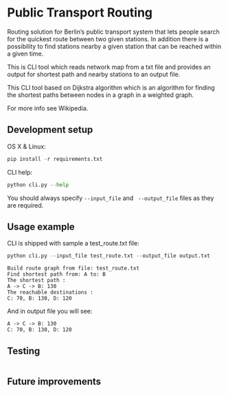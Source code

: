 # Public Transport Routing

Routing solution for Berlin’s public transport system that lets people search for the quickest route between two given stations. In addition there is a possibility to find stations nearby a given station that can be reached within a given time.

This is CLI tool which reads network map from a txt file and provides an output for shortest path and nearby stations to an output file.

This CLI tool based on Dijkstra algorithm which is an algorithm for finding the shortest paths between nodes in a graph in a weighted graph.

For more info see Wikipedia.

## Development setup

OS X & Linux:

```python
pip install -r requirements.txt
```

CLI help:
```python
python cli.py --help
```

You should always specify ```--input_file``` and ``` --output_file``` files as they are required.

## Usage example

CLI is shipped with sample a test_route.txt file:

```python
python cli.py --input_file test_route.txt --output_file output.txt
```

```
Build route graph from file: test_route.txt
Find shortest path from: A to: B
The shortest path :
A -> C -> B: 130
The reachable destinations :
C: 70, B: 130, D: 120
```

And in output file you will see:

```
A -> C -> B: 130
C: 70, B: 130, D: 120
```
## Testing

```

```

## Future improvements

